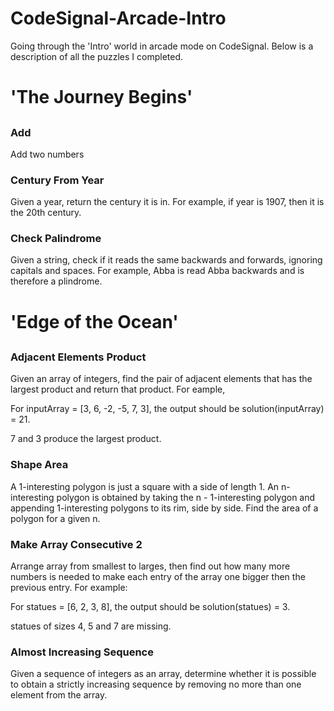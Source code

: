 # CodeSignal-Arcade-Intro
Going through the 'Intro' world in arcade mode on CodeSignal. Below is a description of all the puzzles I completed.

<h1>'The Journey Begins'</h1>
<h2><h2>

<h3>Add</h3>
Add two numbers

<h3>Century From Year</h3>
Given a year, return the century it is in. For example, if year is 1907, then it is the 20th century.

<h3>Check Palindrome</h3>
Given a string, check if it reads the same backwards and forwards, ignoring capitals and spaces. For example, Abba is read Abba backwards and is therefore a plindrome.

<h1>'Edge of the Ocean'</h1>
<h2><h2>

<h3>Adjacent Elements Product</h3>
Given an array of integers, find the pair of adjacent elements that has the largest product and return that product. For eample,

For inputArray = [3, 6, -2, -5, 7, 3], the output should be
solution(inputArray) = 21.

7 and 3 produce the largest product.

<h3>Shape Area</h3>
A 1-interesting polygon is just a square with a side of length 1. An n-interesting polygon is obtained by taking the n - 1-interesting polygon and appending 1-interesting polygons to its rim, side by side. Find the area of a polygon for a given n.

<h3>Make Array Consecutive 2</h3>
Arrange array from smallest to larges, then find out how many more numbers is needed to make each entry of the array one bigger then the previous entry. For example:

For statues = [6, 2, 3, 8], the output should be
solution(statues) = 3.

statues of sizes 4, 5 and 7 are missing.

<h3>Almost Increasing Sequence</h3>
Given a sequence of integers as an array, determine whether it is possible to obtain a strictly increasing sequence by removing no more than one element from the array.
